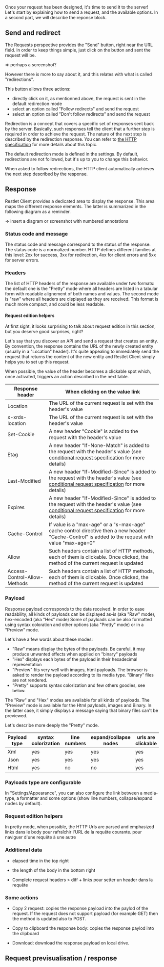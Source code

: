 Once your request has been designed, it's time to send it to the server!
Let's start by explaining how to send a request, and the available options.
In a second part, we will describe the reponse block.

## Send and redirect

The Requests perspective provides the "Send" button, right near the URL field.
In order to keep things simple, just click on the button and sent the request will be. 

=> perhaps a screenshot?

However there is more to say about it, and this relates with what is called "redirections".

This button allows three actions:

* directly click on it, as mentionned above, the request is sent in the default redirection mode
* select an option called "Follow redirects" and send the request
* select an option called "Don't follow redirects" and send the request

Redirection is a concept that covers a specific set of responses sent back by the server.
Basically, such responses tell the client that a further step is required in order to achieve the request.
The nature of the next step is described by the redirection response.
You can refer to [the HTTP specification](https://tools.ietf.org/html/rfc7231#page-54) for more details about this topic.

The default redirection mode is defined in the settings. By default, redirections are not followed, but it's up to you to change this behavior.

When asked to follow redirections, the HTTP client automatically achieves the next step described by the response.

## Response

Restlet Client provides a dedicated area to display the response. This area maps the different response elements. The latter is summarized in the following diagram as a reminder.

=> insert a diagram or screenshot with numbered annotations

### Status code and message

The status code and message correspond to the status of the response. The status code is a normalized number. HTTP defines different families at this level: 2xx for success, 3xx for redirection, 4xx for client errors and 5xx for server errors.

### Headers

The list of HTTP headers of the response are available under two formats: the default one is the "Pretty" mode where all headers are listed in a tabular form with readable alignement of both names and values.
The second mode is "raw" where all headers are displayed as they are received. This format is much more compact, and could be less readable.

#### Request edition helpers

At first sight, it looks surprising to talk about request edition in this section, but you deserve good surprises, right?

Let's say that you discover an API and send a request that creates an entity. By convention, the response contains the URL of the newly created entity (usually in a "Location" header). It's quite appealing to ìmmediately send the request that returns the content of the new entity and Restlet Client simply helps you to set up this request.

When possible, the value of the header becomes a clickable spot which, once activated, triggers an action described in the next table.

Response header | When clicking on the value link
----------------|--------------------------------
Location | The URL of the current request is set with the header's value
x-xrds-location | The URL of the current request is set with the header's value
Set-Cookie | A new header "Cookie" is added to the request with the header's value
Etag | A new header "If-None-Match" is added to the request with the header's value (see [conditional request specification](https://tools.ietf.org/html/rfc7232) for more details)
Last-Modified | A new header "If-Modified-Since" is added to the request with the header's value (see [conditional request specification](https://tools.ietf.org/html/rfc7232) for more details)
Expires | A new header "If-Modified-Since" is added to the request with the header's value (see [conditional request specification](https://tools.ietf.org/html/rfc7232) for more details)
Cache-Control | If value is a "max-age" or a "s-max-age" cache control directive then a new header "Cache-Control" is added to the request with value "max-age=0"
Allow | Such headers contain a list of HTTP methods, each of them is clickable. Once clicked, the method of the current request is updated
Access-Control-Allow-Methods | Such headers contain a list of HTTP methods, each of them is clickable. Once clicked, the method of the current request is updated

### Payload

Response payload corresponds to the data received.
In order to ease readability, all kinds of payloads can be displayed as-is (aka "Raw" mode), hex-encoded (aka "Hex" mode)
Some of payloads can be also formatted using syntax coloration and other options (aka "Pretty" mode) or in a "Preview" mode.

Let's have a few words about these modes:

 * "Raw" means display the bytes of the payloads. Be careful, it may produce unwanted effects when applied on "binary" payloads
 * "Hex" displays each bytes of the payload in their hexadecimal representation
 * "Preview" fits very well with images, html payloads. The browser is asked to render the payload according to its media type. "Binary" files are not rendered. 
 * "Pretty" supports syntax colorization and few others goodies, see below.

The "Raw" and "Hex" modes are available for all kinds of payloads.
The "Preview" mode is available for the Html payloads, images and Binary. In the latter case, it simply displays a message saying that binary files can't be previewed.

Let's describe more deeply the "Pretty" mode.

Payload type | syntax colorization | line numbers | expand/collapse nodes | urls are clickable
-------------|---------------------|--------------|-----------------------|-------------------
Xml | yes | yes | yes | yes
Json | yes | yes | yes | yes
Html | yes | no | no | yes


### Payloads type are configurable
In "Settings/Appearance", you can also configure the link between a media-type, a formatter and some options (show line numbers, collapse/expand nodes by default).


### Request edition helpers
In pretty mode, when possible, the HTTP Urls are parsed and emphasized
links dans le body pour rafraîchir l'URL de la requête courante.
pour naviguer d'une requête à une autre

### Additional data

* elapsed time in the top right
* the length of the body in the bottom right

* Complete request headers > diff + links pour setter un header dans la requête



### Some actions

* Copy 2 request: copies the response payload into the paylod of the request. If the request does not support payload (for example GET) then the method is updated also to POST.

* Copy to clipboard the response body: copies the response paylod into the clipboard

* Download: download the response payload on local drive.

## Request previsualisation / response



